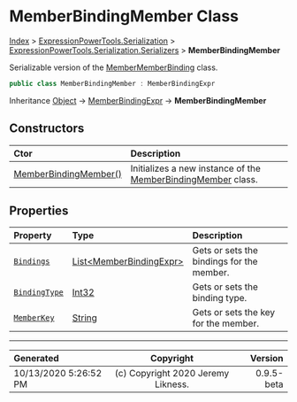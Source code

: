 ﻿# MemberBindingMember Class

[Index](../index.md) > [ExpressionPowerTools.Serialization](ExpressionPowerTools.Serialization.a.md) > [ExpressionPowerTools.Serialization.Serializers](ExpressionPowerTools.Serialization.Serializers.n.md) > **MemberBindingMember**

Serializable version of the [MemberMemberBinding](https://docs.microsoft.com/dotnet/api/system.linq.expressions.membermemberbinding) class.

```csharp
public class MemberBindingMember : MemberBindingExpr
```

Inheritance [Object](https://docs.microsoft.com/dotnet/api/system.object) → [MemberBindingExpr](ExpressionPowerTools.Serialization.Serializers.MemberBindingExpr.cs.md) → **MemberBindingMember**

## Constructors

| Ctor | Description |
| :-- | :-- |
| [MemberBindingMember()](ExpressionPowerTools.Serialization.Serializers.MemberBindingMember.ctor.md#memberbindingmember) | Initializes a new instance of the [MemberBindingMember](ExpressionPowerTools.Serialization.Serializers.MemberBindingMember.cs.md) class. |
## Properties

| Property | Type | Description |
| :-- | :-- | :-- |
| [`Bindings`](ExpressionPowerTools.Serialization.Serializers.MemberBindingMember.Bindings.prop.md) | [List&lt;MemberBindingExpr>](https://docs.microsoft.com/dotnet/api/system.collections.generic.list-1) | Gets or sets the bindings for the member. |
| [`BindingType`](ExpressionPowerTools.Serialization.Serializers.MemberBindingMember.BindingType.prop.md) | [Int32](https://docs.microsoft.com/dotnet/api/system.int32) | Gets or sets the binding type. |
| [`MemberKey`](ExpressionPowerTools.Serialization.Serializers.MemberBindingMember.MemberKey.prop.md) | [String](https://docs.microsoft.com/dotnet/api/system.string) | Gets or sets the key for the member. |


---

| Generated | Copyright | Version |
| :-- | :-: | --: |
| 10/13/2020 5:26:52 PM | (c) Copyright 2020 Jeremy Likness. | 0.9.5-beta |
